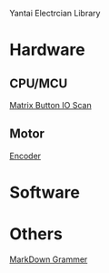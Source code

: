 Yantai Electrcian Library
# Hardware
## CPU/MCU
[Matrix Button IO Scan](https://github.com/ShellAlbert/ShellAlbert.github.io/blob/master/hardware/IOScan/IOScan.md)
## Motor  
[Encoder](https://github.com/ShellAlbert/ShellAlbert.github.io/blob/master/hardware/motor/encoder.md)
# Software

# Others
[MarkDown Grammer](https://github.com/ShellAlbert/ShellAlbert.github.io/blob/master/others/images/md.png)

